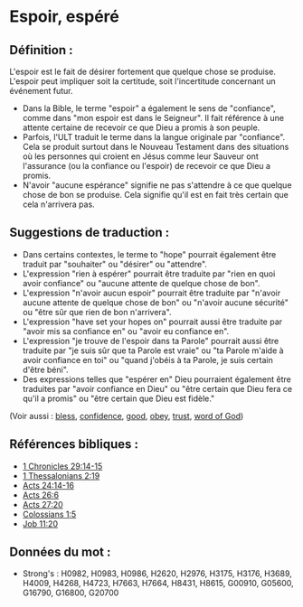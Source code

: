 # Espoir, espéré

## Définition :

L'espoir est le fait de désirer fortement que quelque chose se produise.
L'espoir peut impliquer soit la certitude, soit l'incertitude concernant un événement futur.

* Dans la Bible, le terme "espoir" a également le sens de "confiance", comme dans "mon espoir est dans le Seigneur". Il fait référence à une attente certaine de recevoir ce que Dieu a promis à son peuple.
* Parfois, l'ULT traduit le terme dans la langue originale par "confiance". Cela se produit surtout dans le Nouveau Testament dans des situations où les personnes qui croient en Jésus comme leur Sauveur ont l'assurance (ou la confiance ou l'espoir) de recevoir ce que Dieu a promis.
* N'avoir "aucune espérance" signifie ne pas s'attendre à ce que quelque chose de bon se produise. Cela signifie qu'il est en fait très certain que cela n'arrivera pas.

## Suggestions de traduction :

* Dans certains contextes, le terme to "hope" pourrait également être traduit par "souhaiter" ou "désirer" ou "attendre".
* L'expression "rien à espérer" pourrait être traduite par "rien en quoi avoir confiance" ou "aucune attente de quelque chose de bon".
* L'expression "n'avoir aucun espoir" pourrait être traduite par "n'avoir aucune attente de quelque chose de bon" ou "n'avoir aucune sécurité" ou "être sûr que rien de bon n'arrivera".
* L'expression "have set your hopes on" pourrait aussi être traduite par "avoir mis sa confiance en" ou "avoir eu confiance en".
* L'expression "je trouve de l'espoir dans ta Parole" pourrait aussi être traduite par "je suis sûr que ta Parole est vraie" ou "ta Parole m'aide à avoir confiance en toi" ou "quand j'obéis à ta Parole, je suis certain d'être béni".
* Des expressions telles que "espérer en" Dieu pourraient également être traduites par "avoir confiance en Dieu" ou "être certain que Dieu fera ce qu'il a promis" ou "être certain que Dieu est fidèle."

(Voir aussi : [bless](../kt/bless.md), [confidence](../other/confidence.md), [good](../kt/good.md), [obey](../other/obey.md), [trust](../kt/trust.md), [word of God](../kt/wordofgod.md))

## Références bibliques :

* [1 Chronicles 29:14-15](rc://en/tn/help/1ch/29/14)
* [1 Thessalonians 2:19](rc://en/tn/help/1th/02/19)
* [Acts 24:14-16](rc://en/tn/help/act/24/14)
* [Acts 26:6](rc://en/tn/help/act/26/06)
* [Acts 27:20](rc://en/tn/help/act/27/20)
* [Colossians 1:5](rc://en/tn/help/col/01/05)
* [Job 11:20](rc://en/tn/help/job/11/20)

## Données du mot :

* Strong's : H0982, H0983, H0986, H2620, H2976, H3175, H3176, H3689, H4009, H4268, H4723, H7663, H7664, H8431, H8615, G00910, G05600, G16790, G16800, G20700
